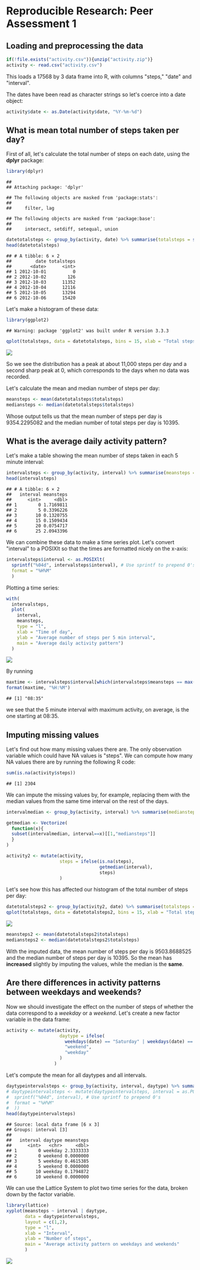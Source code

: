 # Reproducible Research: Peer Assessment 1


## Loading and preprocessing the data


```r
if(!file.exists("activity.csv")){unzip("activity.zip")}
activity <- read.csv("activity.csv")
```
This loads a 17568 by 3 data frame into R, with columns "steps," "date" and "interval".

The dates have been read as character strings so let's coerce into a date object:

```r
activity$date <- as.Date(activity$date, "%Y-%m-%d")
```
## What is mean total number of steps taken per day?

First of all, let's calculate the total number of steps on each date, using the **dplyr** package:


```r
library(dplyr)
```

```
## 
## Attaching package: 'dplyr'
```

```
## The following objects are masked from 'package:stats':
## 
##     filter, lag
```

```
## The following objects are masked from 'package:base':
## 
##     intersect, setdiff, setequal, union
```

```r
datetotalsteps <- group_by(activity, date) %>% summarise(totalsteps = sum(steps, na.rm = TRUE))
head(datetotalsteps)
```

```
## # A tibble: 6 × 2
##         date totalsteps
##       <date>      <int>
## 1 2012-10-01          0
## 2 2012-10-02        126
## 3 2012-10-03      11352
## 4 2012-10-04      12116
## 5 2012-10-05      13294
## 6 2012-10-06      15420
```
Let's make a histogram of these data:

```r
library(ggplot2)
```

```
## Warning: package 'ggplot2' was built under R version 3.3.3
```

```r
qplot(totalsteps, data = datetotalsteps, bins = 15, xlab = "Total steps in a day", ylab = "Number of occurrences", main = "Distribution of daily total steps")
```

![](PA1_template_files/figure-html/unnamed-chunk-4-1.png)<!-- -->

So we see the distribution has a peak at about 11,000 steps per day and a second sharp peak at 0, which corresponds to the days when no data was recorded.

Let's calculate the mean and median number of steps per day:

```r
meansteps <- mean(datetotalsteps$totalsteps)
mediansteps <- median(datetotalsteps$totalsteps)
```
Whose output tells us that the mean number of steps per day is 9354.2295082 and the median number of total steps per day is 10395.

## What is the average daily activity pattern?

Let's make a table showing the mean number of steps taken in each 5 minute interval:

```r
intervalsteps <- group_by(activity, interval) %>% summarise(meansteps = mean(steps, na.rm = TRUE))
head(intervalsteps)
```

```
## # A tibble: 6 × 2
##   interval meansteps
##      <int>     <dbl>
## 1        0 1.7169811
## 2        5 0.3396226
## 3       10 0.1320755
## 4       15 0.1509434
## 5       20 0.0754717
## 6       25 2.0943396
```
We can combine these data to make a time series plot. Let's convert "interval" to a POSIXlt so that the times are formatted nicely on the x-axis:

```r
intervalsteps$interval <- as.POSIXlt(
  sprintf("%04d", intervalsteps$interval), # Use sprintf to prepend 0's
  format = "%H%M"
  )
```
Plotting a time series:

```r
with(
  intervalsteps, 
  plot(
    interval, 
    meansteps, 
    type = "l", 
    xlab = "Time of day", 
    ylab = "Average number of steps per 5 min interval", 
    main = "Average daily activity pattern")
  )
```

![](PA1_template_files/figure-html/unnamed-chunk-8-1.png)<!-- -->

By running 

```r
maxtime <- intervalsteps$interval[which(intervalsteps$meansteps == max(intervalsteps$meansteps))]
format(maxtime, "%H:%M")
```

```
## [1] "08:35"
```
we see that the 5 minute interval with maximum activity, on average, is the one starting at 08:35.

## Imputing missing values

Let's find out how many missing values there are. The only observation variable which could have NA values is "steps". We can compute how many NA values there are by running the following R code:

```r
sum(is.na(activity$steps))
```

```
## [1] 2304
```
We can impute the missing values by, for example, replacing them with the median values from the same time interval on the rest of the days.

```r
intervalmedian <- group_by(activity, interval) %>% summarise(mediansteps = median(steps, na.rm = TRUE))

getmedian <- Vectorize(
  function(x){
  subset(intervalmedian, interval==x)[[1,"mediansteps"]]
  }
)

activity2 <- mutate(activity, 
                    steps = ifelse(is.na(steps), 
                                   getmedian(interval), 
                                   steps)
                    )
```
Let's see how this has affected our histogram of the total number of steps per day:


```r
datetotalsteps2 <- group_by(activity2, date) %>% summarise(totalsteps = sum(steps, na.rm = TRUE))
qplot(totalsteps, data = datetotalsteps2, bins = 15, xlab = "Total steps in a day", ylab = "Number of occurrences", main = "Distribution of daily total steps with imputed NA values")
```

![](PA1_template_files/figure-html/unnamed-chunk-12-1.png)<!-- -->

```r
meansteps2 <- mean(datetotalsteps2$totalsteps)
mediansteps2 <- median(datetotalsteps2$totalsteps)
```
With the imputed data, the mean number of steps per day is 9503.8688525 and the median number of steps per day is 10395. So the mean has **increased** slightly by imputing the values, while the median is the **same**.

## Are there differences in activity patterns between weekdays and weekends?

Now we should investigate the effect on the number of steps of whether the data correspond to a *weekday* or a *weekend*. Let's create a new factor variable in the data frame:

```r
activity <- mutate(activity, 
                    daytype = ifelse(
                      weekdays(date) == "Saturday" | weekdays(date) == "Sunday",
                      "weekend",
                      "weekday"
                    )
                  )
```

Let's compute the mean for all daytypes and all intervals.


```r
daytypeintervalsteps <- group_by(activity, interval, daytype) %>% summarise(meansteps = mean(steps, na.rm = TRUE))
# daytypeintervalsteps <- mutate(daytypeintervalsteps, interval = as.POSIXlt(
#  sprintf("%04d", interval), # Use sprintf to prepend 0's
#  format = "%H%M"
#  ))
head(daytypeintervalsteps)
```

```
## Source: local data frame [6 x 3]
## Groups: interval [3]
## 
##   interval daytype meansteps
##      <int>   <chr>     <dbl>
## 1        0 weekday 2.3333333
## 2        0 weekend 0.0000000
## 3        5 weekday 0.4615385
## 4        5 weekend 0.0000000
## 5       10 weekday 0.1794872
## 6       10 weekend 0.0000000
```
We can use the Lattice System to plot two time series for the data, broken down by the factor variable.  

```r
library(lattice)
xyplot(meansteps ~ interval | daytype, 
       data = daytypeintervalsteps, 
       layout = c(1,2), 
       type = "l", 
       xlab = "Interval", 
       ylab = "Number of steps", 
       main = "Average activity pattern on weekdays and weekends"
       )
```

![](PA1_template_files/figure-html/unnamed-chunk-15-1.png)<!-- -->
